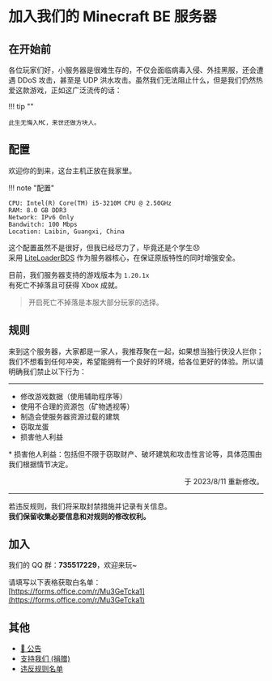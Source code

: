 # 加入我们的 Minecraft BE 服务器
## 在开始前
各位玩家们好，小服务器是很难生存的，不仅会面临病毒入侵、外挂黑服，还会遭遇 DDoS 攻击，甚至是 UDP 洪水攻击。虽然我们无法阻止什么，但是我们仍然热爱这款游戏，正如这广泛流传的话：

!!! tip ""

    此生无悔入MC，来世还做方块人。


## 配置
欢迎你的到来，这台主机正放在我家里。

!!! note "配置"

    CPU: Intel(R) Core(TM) i5-3210M CPU @ 2.50GHz  
    RAM: 8.0 GB DDR3  
    Network: IPv6 Only  
    Bandwitch: 100 Mbps  
    Location: Laibin, Guangxi, China

这个配置虽然不是很好，但我已经尽力了，毕竟还是个学生😞  
采用 [LiteLoaderBDS](https://www.litebds.com) 作为服务器核心，在保证原版特性的同时增强安全。

目前，我们服务器支持的游戏版本为 `1.20.1x`  
有死亡不掉落且可获得 Xbox 成就。  

> 开启死亡不掉落是本服大部分玩家的选择。

## 规则
来到这个服务器，大家都是一家人，我推荐聚在一起，如果想当独行侠没人拦你；我们不想看到任何冲突，希望能拥有一个良好的环境，给各位更好的体验。所以请明确我们禁止以下行为：

***

- 修改游戏数据（使用辅助程序等）
- 使用不合理的资源包（矿物透视等）
- 制造会使服务器资源过载的建筑
- 窃取龙蛋
- 损害他人利益

\* 损害他人利益：包括但不限于窃取财产、破坏建筑和攻击性言论等，具体范围由我们根据情节决定。

<p align="right">
    于 2023/8/11 重新修改。
</p>

***

若违反规则，我们将采取封禁措施并记录有关信息。  
**我们保留收集必要信息和对规则的修改权利。**

## 加入
我们的 QQ 群：**735517229**，欢迎来玩~

请填写以下表格获取白名单：  
[https://forms.office.com/r/Mu3GeTcka1](https://forms.office.com/r/Mu3GeTcka1)

## 其他

* [📢 公告](./1-info.md)
* [支持我们 (捐赠)](./10-donate.md)
* [违反规则名单](./15-blacklist.md)
